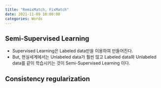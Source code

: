 ```yaml
---
title: "RemixMatch, FixMatch"
date: 2021-11-09 10:00:00
categories: Words
---
```



## Semi-Supervised Learning  
- Supervised Learning은 Labeled data만을 이용하여 만들어진다.  
- But, 현실세계에서는 Unlabeled data가 훨씬 많고 Labeled data와 Unlabeled data를 같이 학습시키는 것이 Semi-Supervised Learning 이다.
  
## Consistency regularization  


